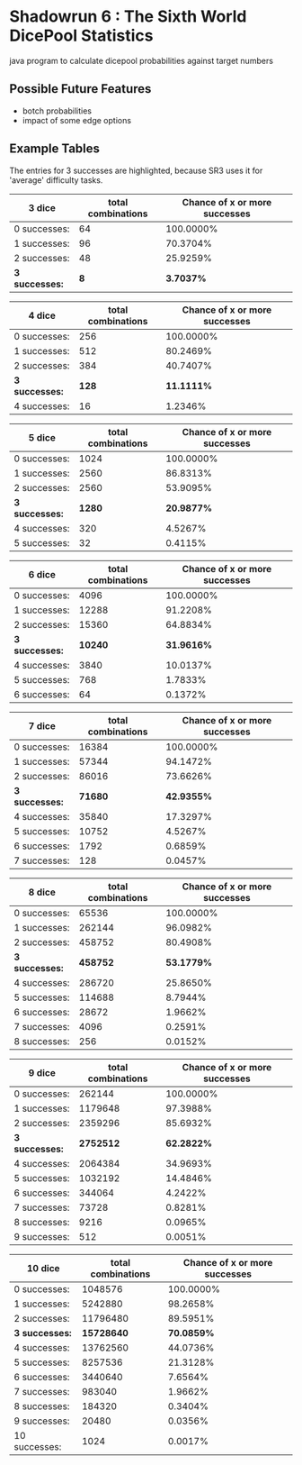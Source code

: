# Shadowrun 6 : The Sixth World DicePool Statistics
java program to calculate dicepool probabilities against target numbers

## Possible Future Features
- botch probabilities
- impact of some edge options

## Example Tables
The entries for 3 successes are highlighted, because SR3 uses it for 'average' difficulty tasks.

3 dice|total combinations | Chance of x or more successes
-|-|-
0 successes: |	64 |	100.0000%
1 successes: |	96 |	70.3704%
2 successes: |	48 |	25.9259%
__3 successes:__ |	__8__ |	__3.7037%__

4 dice|total combinations | Chance of x or more successes
-|-|-
0 successes: |	256 |	100.0000%
1 successes: |	512 |	80.2469%
2 successes: |	384 |	40.7407%
__3 successes:__ |	__128__ |	__11.1111%__
4 successes: |	16 |	1.2346%

5 dice|total combinations | Chance of x or more successes
-|-|-
0 successes: |	1024 |	100.0000%
1 successes: |	2560 |	86.8313%
2 successes: |	2560 |	53.9095%
__3 successes:__ |	__1280__ |	__20.9877%__
4 successes: |	320 |	4.5267%
5 successes: |	32 |	0.4115%

6 dice|total combinations | Chance of x or more successes
-|-|-
0 successes: |	4096 |	100.0000%
1 successes: |	12288 |	91.2208%
2 successes: |	15360 |	64.8834%
__3 successes:__ |	__10240__ |	__31.9616%__
4 successes: |	3840 |	10.0137%
5 successes: |	768 |	1.7833%
6 successes: |	64 |	0.1372%

7 dice|total combinations | Chance of x or more successes
-|-|-
0 successes:| 	16384 |	100.0000%
1 successes:| 	57344 |	94.1472%
2 successes:| 	86016 |	73.6626%
__3 successes:__ | 	__71680__ |	__42.9355%__
4 successes:| 	35840 |	17.3297%
5 successes:| 	10752 |	4.5267%
6 successes:| 	1792 |	0.6859%
7 successes:| 	128 |	0.0457%

8 dice|total combinations | Chance of x or more successes
-|-|-
0 successes: |	65536 |	100.0000%
1 successes: |	262144 |	96.0982%
2 successes: |	458752 |	80.4908%
__3 successes:__ |	__458752__ |	__53.1779%__
4 successes: |	286720 |	25.8650%
5 successes: |	114688 |	8.7944%
6 successes: |	28672 |	1.9662%
7 successes: | 4096 |	0.2591%
8 successes: |	256 |	0.0152%

9 dice|total combinations | Chance of x or more successes
-|-|-
0 successes: |	262144 |	100.0000%
1 successes: |	1179648 |	97.3988%
2 successes: |	2359296 |	85.6932%
__3 successes:__ |	__2752512__ |	__62.2822%__
4 successes: |	2064384 |	34.9693%
5 successes: |	1032192 |	14.4846%
6 successes: |	344064 |	4.2422%
7 successes: |	73728 |	0.8281%
8 successes: |	9216 |	0.0965%
9 successes: |	512 |	0.0051%

10 dice |total combinations | Chance of x or more successes
-|-|-
0 successes: 	|1048576| 	100.0000%
1 successes: 	|5242880 	|98.2658%
2 successes: 	|11796480 |	89.5951%
__3 successes:__ 	|__15728640__ |	__70.0859%__
4 successes: 	|13762560 |	44.0736%
5 successes: 	|8257536 	|21.3128%
6 successes: 	|3440640 	|7.6564%
7 successes: 	|983040 | 	1.9662%
8 successes: 	|184320 |	0.3404%
9 successes: |	20480 | 	0.0356%
10 successes: |	1024 |	0.0017%
